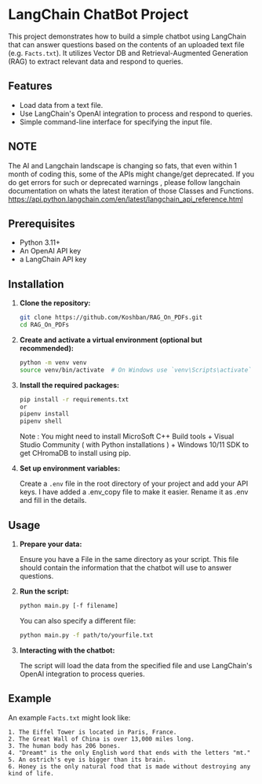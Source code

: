 # LangChain ChatBot Project

This project demonstrates how to build a simple chatbot using LangChain that can answer questions based on the contents of an uploaded text file (e.g. `Facts.txt`). It utilizes Vector DB and Retrieval-Augmented Generation (RAG) to extract relevant data and respond to queries.

## Features

- Load data from a text file.
- Use LangChain's OpenAI integration to process and respond to queries.
- Simple command-line interface for specifying the input file.

## NOTE

The AI and Langchain landscape is changing so fats, that even within 1 month of coding this, some of the APIs might change/get deprecated.
If you do get errors for such or deprecated warnings , please follow langchain documentation on whats the latest iteration of those Classes and Functions.
https://api.python.langchain.com/en/latest/langchain_api_reference.html

## Prerequisites

- Python 3.11+
- An OpenAI API key
- a LangChain API key

## Installation

1. **Clone the repository:**

    ```bash
    git clone https://github.com/Koshban/RAG_On_PDFs.git
    cd RAG_On_PDFs
    ```

2. **Create and activate a virtual environment (optional but recommended):**

    ```bash
    python -m venv venv
    source venv/bin/activate  # On Windows use `venv\Scripts\activate`
    ```

3. **Install the required packages:**

    ```bash
    pip install -r requirements.txt
    or
    pipenv install
    pipenv shell
    ```
    Note : You might need to install MicroSoft C++ Build tools + Visual Studio Community ( with Python installations ) + Windows 10/11 SDK to get CHromaDB to install using pip.
4. **Set up environment variables:**

    Create a `.env` file in the root directory of your project and add your API keys. I have added a .env_copy file to make it easier. Rename it as .env and fill in the details.


## Usage

1. **Prepare your data:**

    Ensure you have a File in the same directory as your script. This file should contain the information that the chatbot will use to answer questions.
    
2. **Run the script:**

    ```bash
    python main.py [-f filename]
    ```

    You can also specify a different file:

    ```bash
    python main.py -f path/to/yourfile.txt
    ```

3. **Interacting with the chatbot:**

    The script will load the data from the specified file and use LangChain's OpenAI integration to process queries.

## Example

An example `Facts.txt` might look like:

```plaintext
1. The Eiffel Tower is located in Paris, France.
2. The Great Wall of China is over 13,000 miles long.
3. The human body has 206 bones.
4. "Dreamt" is the only English word that ends with the letters "mt."
5. An ostrich's eye is bigger than its brain.
6. Honey is the only natural food that is made without destroying any kind of life.